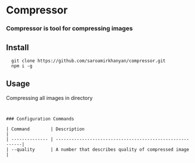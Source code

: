 # Compressor
### Compressor is tool for compressing images

## Install
```
  git clone https://github.com/saroamirkhanyan/compressor.git
  npm i -g
```

## Usage 

Compressing all images in directory

```


### Configuration Commands

| Command        | Description                                              |
| -------------- | ---------------------------------------------------------|
| --quality      | A number that describes quality of compressed image      |
